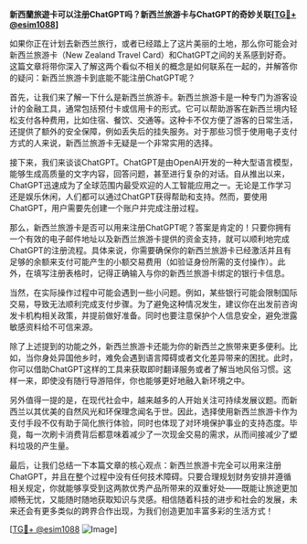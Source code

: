 **新西蘭旅遊卡可以注册ChatGPT吗？新西兰旅游卡与ChatGPT的奇妙关联[[TG💪+ @esim1088](https://t.me/s/esim1088)]**

如果你正在计划去新西兰旅行，或者已经踏上了这片美丽的土地，那么你可能会对新西兰旅游卡（New Zealand Travel Card）和ChatGPT之间的关系感到好奇。这篇文章将带你深入了解这两个看似不相关的概念是如何联系在一起的，并解答你的疑问：新西兰旅游卡到底能不能注册ChatGPT呢？

首先，让我们来了解一下什么是新西兰旅游卡。新西兰旅游卡是一种专门为游客设计的金融工具，通常包括预付卡或信用卡的形式。它可以帮助游客在新西兰境内轻松支付各种费用，比如住宿、餐饮、交通等。这种卡不仅方便了游客的日常生活，还提供了额外的安全保障，例如丢失后的挂失服务。对于那些习惯于使用电子支付方式的人来说，新西兰旅游卡无疑是一个非常实用的选择。

接下来，我们来谈谈ChatGPT。ChatGPT是由OpenAI开发的一种大型语言模型，能够生成高质量的文字内容，回答问题，甚至进行复杂的对话。自从推出以来，ChatGPT迅速成为了全球范围内最受欢迎的人工智能应用之一。无论是工作学习还是娱乐休闲，人们都可以通过ChatGPT获得帮助和支持。然而，要使用ChatGPT，用户需要先创建一个账户并完成注册过程。

那么，新西兰旅游卡是否可以用来注册ChatGPT呢？答案是肯定的！只要你拥有一个有效的电子邮件地址以及新西兰旅游卡提供的资金支持，就可以顺利地完成ChatGPT的注册流程。具体来说，你需要确保你的新西兰旅游卡已经激活并且有足够的余额来支付可能产生的小额交易费用（如验证身份所需的支付操作）。此外，在填写注册表格时，记得正确输入与你的新西兰旅游卡绑定的银行卡信息。

当然，在实际操作过程中可能会遇到一些小问题。例如，某些银行可能会限制国际交易，导致无法顺利完成支付步骤。为了避免这种情况发生，建议你在出发前咨询发卡机构相关政策，并提前做好准备。同时也要注意保护个人信息安全，避免泄露敏感资料给不可信来源。

除了上述提到的功能之外，新西兰旅游卡还能为你的新西兰之旅带来更多便利。比如，当你身处异国他乡时，难免会遇到语言障碍或者文化差异带来的困扰。此时，你可以借助ChatGPT这样的工具来获取即时翻译服务或者了解当地风俗习惯。这样一来，即使没有随行导游陪伴，你也能够更好地融入新环境之中。

另外值得一提的是，在现代社会中，越来越多的人开始关注可持续发展议题。而新西兰以其优美的自然风光和环保理念闻名于世。因此，选择使用新西兰旅游卡作为支付手段不仅有助于简化旅行体验，同时也体现了对环境保护事业的支持态度。毕竟，每一次刷卡消费背后都意味着减少了一次现金交易的需求，从而间接减少了塑料垃圾的产生量。

最后，让我们总结一下本篇文章的核心观点：新西兰旅游卡完全可以用来注册ChatGPT，并且在整个过程中没有任何技术障碍。只要合理规划财务安排并遵循相关规定，你就能够享受到这两款优秀产品所带来的双重好处——既能让旅途更加顺畅无忧，又能随时随地获取知识与灵感。相信随着科技的进步和社会的发展，未来还会有更多类似的跨界合作出现，为我们创造更加丰富多彩的生活方式！

[[TG💪+ @esim1088](https://t.me/s/esim1088) ![Image](https://i.postimg.cc/4NQfJmqS/Snipaste-2025-05-13-00-14-12.png)]